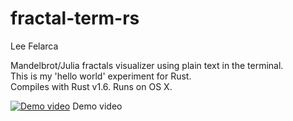 # fractal-term-rs
Lee Felarca

Mandelbrot/Julia fractals visualizer using plain text in the terminal.  
This is my 'hello world' experiment for Rust.  
Compiles with Rust v1.6. Runs on OS X.

[![Demo video](https://i.vimeocdn.com/video/558987888_1280.jpg)](https://vimeo.com/157662531 "Demo video")
Demo video

